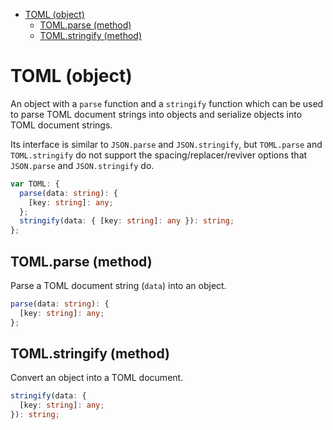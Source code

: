 - [TOML (object)](#toml-object)
  - [TOML.parse (method)](#tomlparse-method)
  - [TOML.stringify (method)](#tomlstringify-method)

# TOML (object)

An object with a `parse` function and a `stringify` function which can be
used to parse TOML document strings into objects and serialize objects into
TOML document strings.

Its interface is similar to `JSON.parse` and `JSON.stringify`, but
`TOML.parse` and `TOML.stringify` do not support the spacing/replacer/reviver
options that `JSON.parse` and `JSON.stringify` do.

```ts
var TOML: {
  parse(data: string): {
    [key: string]: any;
  };
  stringify(data: { [key: string]: any }): string;
};
```

## TOML.parse (method)

Parse a TOML document string (`data`) into an object.

```ts
parse(data: string): {
  [key: string]: any;
};
```

## TOML.stringify (method)

Convert an object into a TOML document.

```ts
stringify(data: {
  [key: string]: any;
}): string;
```
